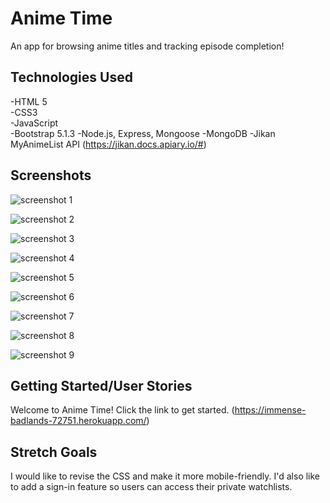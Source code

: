 # Anime Time

An app for browsing anime titles and tracking episode completion! 

## Technologies Used

-HTML 5 \
-CSS3 \
-JavaScript \
-Bootstrap 5.1.3
-Node.js, Express, Mongoose
-MongoDB
-Jikan MyAnimeList API (https://jikan.docs.apiary.io/#)

## Screenshots

![screenshot 1](https://i.imgur.com/TyNHvwd.jpg)

![screenshot 2](https://i.imgur.com/M7XEcWO.jpg)

![screenshot 3](https://i.imgur.com/FWsnPy6.jpg)

![screenshot 4](https://i.imgur.com/cuaBOLH.jpg)

![screenshot 5](https://i.imgur.com/xw0pj8n.jpg)

![screenshot 6](https://i.imgur.com/DyZiWkP.jpg)

![screenshot 7](https://i.imgur.com/ZSAj45u.jpg)

![screenshot 8](https://i.imgur.com/nSggemw.jpg)

![screenshot 9](https://i.imgur.com/YFLI17H.jpg)

## Getting Started/User Stories

Welcome to Anime Time! Click the link to get started. (https://immense-badlands-72751.herokuapp.com/)

## Stretch Goals

I would like to revise the CSS and make it more mobile-friendly. I'd also like to add a sign-in feature so users can access their private watchlists.